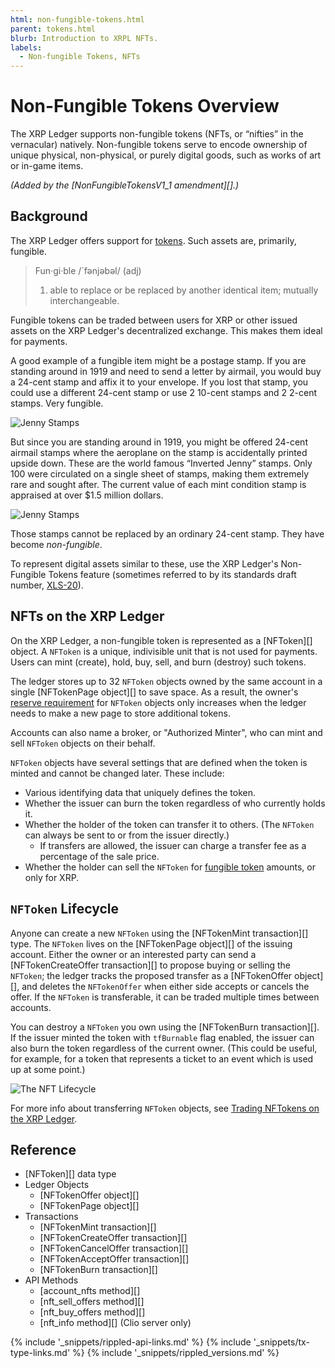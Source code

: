 ```yaml
---
html: non-fungible-tokens.html
parent: tokens.html
blurb: Introduction to XRPL NFTs.
labels:
  - Non-fungible Tokens, NFTs
---
```


# Non-Fungible Tokens Overview

The XRP Ledger supports non-fungible tokens (NFTs, or “nifties” in the vernacular) natively.  Non-fungible tokens serve to encode ownership of unique physical, non-physical, or purely digital goods, such as works of art or in-game items.

_(Added by the \[NonFungibleTokensV1_1 amendment\]\[\].)_


## Background

The XRP Ledger offers support for [tokens](tokens.html). Such assets are, primarily, fungible.

> Fun·gi·ble /´fənjəbəl/ (adj) <!-- SPELLING_IGNORE: fənjəbəl -->
> 
> 1. able to replace or be replaced by another identical item; mutually interchangeable. <!-- STYLE_OVERRIDE: identical -->

Fungible tokens can be traded between users for XRP or other issued assets on the XRP Ledger's decentralized exchange. This makes them ideal for payments.


A good example of a fungible item might be a postage stamp. If you are standing around in 1919 and need to send a letter by airmail, you would buy a 24-cent stamp and affix it to your envelope. If you lost that stamp, you could use a different 24-cent stamp or use 2 10-cent stamps and 2 2-cent stamps. Very fungible.

![Jenny Stamps](img/nft-concepts1.png "Jenny Stamps")

But since you are standing around in 1919, you might be offered 24-cent airmail stamps where the aeroplane on the stamp is accidentally printed upside down. These are the world famous “Inverted Jenny” stamps. Only 100 were circulated on a single sheet of stamps, making them extremely rare and sought after. The current value of each mint condition stamp is appraised at over $1.5 million dollars.

![Jenny Stamps](img/nft-concepts2.png "Jenny Stamps")

Those stamps cannot be replaced by an ordinary 24-cent stamp. They have become _non-fungible_.

To represent digital assets similar to these, use the XRP Ledger's Non-Fungible Tokens feature (sometimes referred to by its standards draft number, [XLS-20](https://github.com/XRPLF/XRPL-Standards/discussions/46)).


## NFTs on the XRP Ledger

On the XRP Ledger, a non-fungible token is represented as a \[NFToken\]\[\] object. A `NFToken` is a unique, indivisible unit that is not used for payments. Users can mint (create), hold, buy, sell, and burn (destroy) such tokens.

The ledger stores up to 32 `NFToken` objects owned by the same account in a single \[NFTokenPage object\]\[\] to save space. As a result, the owner's [reserve requirement](reserves.html) for `NFToken` objects only increases when the ledger needs to make a new page to store additional tokens.

Accounts can also name a broker, or "Authorized Minter", who can mint and sell `NFToken` objects on their behalf.

`NFToken` objects have several settings that are defined when the token is minted and cannot be changed later. These include:

- Various identifying data that uniquely defines the token.
- Whether the issuer can burn the token regardless of who currently holds it.
- Whether the holder of the token can transfer it to others. (The `NFToken` can always be sent to or from the issuer directly.)
    - If transfers are allowed, the issuer can charge a transfer fee as a percentage of the sale price.
- Whether the holder can sell the `NFToken` for [fungible token](tokens.html) amounts, or only for XRP.


## `NFToken` Lifecycle

Anyone can create a new `NFToken` using the \[NFTokenMint transaction\]\[\] type. The `NFToken` lives on the \[NFTokenPage object\]\[\] of the issuing account. Either the owner or an interested party can send a \[NFTokenCreateOffer transaction\]\[\] to propose buying or selling the `NFToken`; the ledger tracks the proposed transfer as a \[NFTokenOffer object\]\[\], and deletes the `NFTokenOffer` when either side accepts or cancels the offer. If the `NFToken` is transferable, it can be traded multiple times between accounts.

You can destroy a `NFToken` you own using the \[NFTokenBurn transaction\]\[\]. If the issuer minted the token with `tfBurnable` flag enabled, the issuer can also burn the token regardless of the current owner. (This could be useful, for example, for a token that represents a ticket to an event which is used up at some point.)

![The NFT Lifecycle](img/nft-lifecycle.png "NFT Lifecycle Image")

For more info about transferring `NFToken` objects, see [Trading NFTokens on the XRP Ledger](non-fungible-token-transfers.html).


## Reference

- \[NFToken\]\[\] data type
- Ledger Objects
    - \[NFTokenOffer object\]\[\]
    - \[NFTokenPage object\]\[\]
- Transactions
    - \[NFTokenMint transaction\]\[\]
    - \[NFTokenCreateOffer transaction\]\[\]
    - \[NFTokenCancelOffer transaction\]\[\]
    - \[NFTokenAcceptOffer transaction\]\[\]
    - \[NFTokenBurn transaction\]\[\]
- API Methods
    - \[account_nfts method\]\[\]
    - \[nft_sell_offers method\]\[\]
    - \[nft_buy_offers method\]\[\]
    - \[nft_info method][\] (Clio server only)

<!--{# common link defs #}-->
{% include '_snippets/rippled-api-links.md' %}
{% include '_snippets/tx-type-links.md' %}
{% include '_snippets/rippled_versions.md' %}
